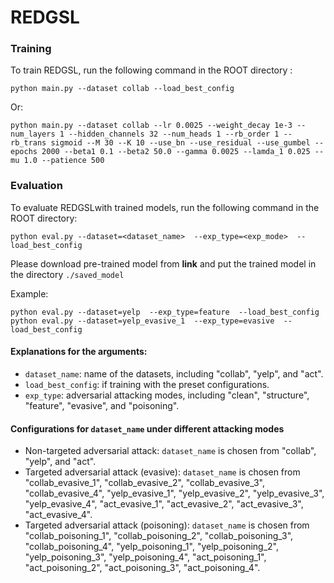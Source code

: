 # REDGSL

### Training

To train REDGSL, run the following command in the ROOT directory :

```train
python main.py --dataset collab --load_best_config
```

Or:

```
python main.py --dataset collab --lr 0.0025 --weight_decay 1e-3 --num_layers 1 --hidden_channels 32 --num_heads 1 --rb_order 1 --rb_trans sigmoid --M 30 --K 10 --use_bn --use_residual --use_gumbel --epochs 2000 --beta1 0.1 --beta2 50.0 --gamma 0.0025 --lamda_1 0.025 --mu 1.0 --patience 500
```

### Evaluation

To evaluate REDGSLwith trained models, run the following command in the ROOT directory:

```eval
python eval.py --dataset=<dataset_name>  --exp_type=<exp_mode>  --load_best_config
```

Please download pre-trained model from **link** and put the trained model in the directory `./saved_model`

Example:

```
python eval.py --dataset=yelp  --exp_type=feature  --load_best_config
python eval.py --dataset=yelp_evasive_1  --exp_type=evasive  --load_best_config
```

#### Explanations for the arguments:

- `dataset_name`: name of the datasets, including "collab", "yelp", and "act".
- `load_best_config`: if training with the preset configurations. 
- `exp_type`: adversarial attacking modes, including "clean", "structure", "feature", "evasive", and "poisoning".

#### Configurations for `dataset_name` under different attacking modes

- Non-targeted adversarial attack: `dataset_name` is chosen from "collab", "yelp", and "act".
- Targeted adversarial attack (evasive): `dataset_name` is chosen from "collab_evasive_1", "collab_evasive_2", "collab_evasive_3", "collab_evasive_4", "yelp_evasive_1", "yelp_evasive_2", "yelp_evasive_3", "yelp_evasive_4", "act_evasive_1", "act_evasive_2", "act_evasive_3", "act_evasive_4".
- Targeted adversarial attack (poisoning): `dataset_name` is chosen from "collab_poisoning_1", "collab_poisoning_2", "collab_poisoning_3", "collab_poisoning_4", "yelp_poisoning_1", "yelp_poisoning_2", "yelp_poisoning_3", "yelp_poisoning_4", "act_poisoning_1", "act_poisoning_2", "act_poisoning_3", "act_poisoning_4".
